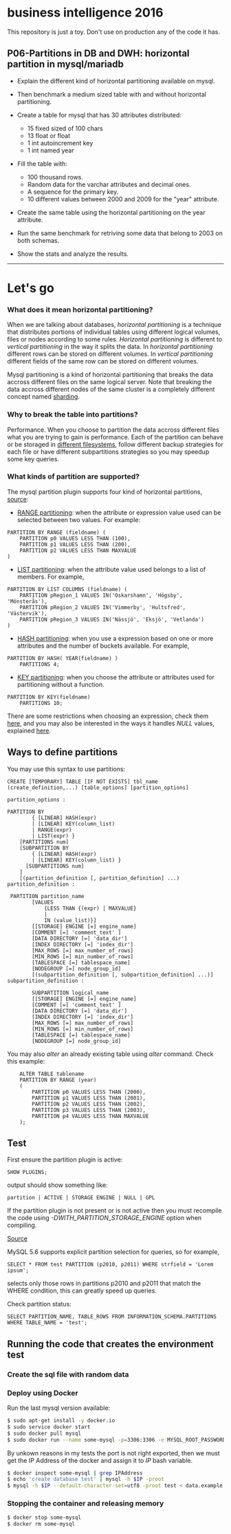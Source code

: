 # business intelligence 2016

This repository is just a toy. Don't use on production any of the code it has.

## P06-Partitions in DB and DWH: horizontal partition in mysql/mariadb

* Explain the different kind of horizontal partitioning available on mysql.
* Then benchmark a medium sized table with and without horizontal partitioning.
* Create a table for mysql that has 30 attributes distributed:
	* 15 fixed sized of 100 chars
	* 13 float or float
	* 1 int autoincrement key
	* 1 int named year


* Fill the table with:
	* 100 thousand rows.
	* Random data for the varchar attributes and decimal ones.
	* A sequence for the primary key.
	* 10 different values between 2000 and 2009 for the "year" attribute.

* Create the same table using the horizontal partitioning on the year attribute.
* Run the same benchmark for retriving some data that belong to 2003 on both schemas.
* Show the stats and analyze the results.

<hr />

# Let's go


### What does it mean horizontal partitioning?

When we are talking about databases, _horizontal partitioning_ is a technique that
distributes portions of individual tables using different logical volumes,
files or nodes according to some rules. 
_Horizontal partitioning_ is different to _vertical partitioning_ in the way it splits the data.
In _horizontal partitioning_ different rows can be stored on different volumes.
In _vertical partitioning_ different fields of the same row can be stored on different volumes.

Mysql partitioning is a kind of horizontal partitioning that breaks the data accross different files on the same logical server.
Note that breaking the data accross different nodes of the same cluster is a completely different concept named
[sharding](https://en.wikipedia.org/wiki/Shard_(database_architecture)).


### Why to break the table into partitions?

Performance. When you choose to partition the data accross different files what you are trying to gain is performance.
Each of the partition can behave or be storaged in [different filesystems](https://dev.mysql.com/doc/refman/5.7/en/symbolic-links.html),
follow different backup strategies for each file or have different subpartitions strategies so you may speedup some key queries.


### What kinds of partition are supported?


The mysql partition plugin supports four kind of horizontal partitions,
[source](https://dev.mysql.com/doc/refman/5.7/en/partitioning-types.html):

* [RANGE partitioning](https://dev.mysql.com/doc/refman/5.7/en/partitioning-range.html):
when the attribute or expression value used can be selected between two values.
For example:
```mysql
PARTITION BY RANGE (fieldname) (
	PARTITION p0 VALUES LESS THAN (100),
	PARTITION p1 VALUES LESS THAN (200),
	PARTITION p2 VALUES LESS THAN MAXVALUE
)
```

* [LIST partitioning](https://dev.mysql.com/doc/refman/5.7/en/partitioning-columns-list.html):
when the attribute value used belongs to a list of members.
For example,
```mysql
PARTITION BY LIST COLUMNS (fieldname) (
	PARTITION pRegion_1 VALUES IN('Oskarshamn', 'Högsby', 'Mönsterås'),
	PARTITION pRegion_2 VALUES IN('Vimmerby', 'Hultsfred', 'Västervik'),
	PARTITION pRegion_3 VALUES IN('Nässjö', 'Eksjö', 'Vetlanda')
)
```
* [HASH partitioning](https://dev.mysql.com/doc/refman/5.7/en/partitioning-hash.html):
when you use a expression based on one or more attributes and the number of buckets available.
For example,
```mysql
PARTITION BY HASH( YEAR(fieldname) )
	PARTITIONS 4;
```

* [KEY partitioning](https://dev.mysql.com/doc/refman/5.7/en/partitioning-key.html):
when you choose the attribute or attributes used for partitioning without a function.
```mysql
PARTITION BY KEY(fieldname)
	PARTITIONS 10;
```

There are some restrictions when choosing an expression, check them
[here](https://dev.mysql.com/doc/refman/5.7/en/partitioning-limitations.html), and you may
also be interested in the ways it handles _NULL_ values, explained 
[here](https://dev.mysql.com/doc/refman/5.7/en/partitioning-handling-nulls.html).


## Ways to define partitions

You may use this syntax to use partitions:

```mysql like
CREATE [TEMPORARY] TABLE [IF NOT EXISTS] tbl_name (create_definition,...) [table_options] [partition_options]

partition_options :

PARTITION BY
		{ [LINEAR] HASH(expr)
		| [LINEAR] KEY(column_list)
		| RANGE(expr)
		| LIST(expr) }
	[PARTITIONS num]
	[SUBPARTITION BY
		{ [LINEAR] HASH(expr)
		| [LINEAR] KEY(column_list) }
	  [SUBPARTITIONS num]
	]
	[(partition_definition [, partition_definition] ...)
partition_definition :

 PARTITION partition_name
		[VALUES 
			{LESS THAN {(expr) | MAXVALUE} 
			| 
			IN (value_list)}]
		[[STORAGE] ENGINE [=] engine_name]
		[COMMENT [=] 'comment_text' ]
		[DATA DIRECTORY [=] 'data_dir']
		[INDEX DIRECTORY [=] 'index_dir']
		[MAX_ROWS [=] max_number_of_rows]
		[MIN_ROWS [=] min_number_of_rows]
		[TABLESPACE [=] tablespace_name]
		[NODEGROUP [=] node_group_id]
		[(subpartition_definition [, subpartition_definition] ...)]
subpartition_definition :

		SUBPARTITION logical_name
		[[STORAGE] ENGINE [=] engine_name]
		[COMMENT [=] 'comment_text' ]
		[DATA DIRECTORY [=] 'data_dir']
		[INDEX DIRECTORY [=] 'index_dir']
		[MAX_ROWS [=] max_number_of_rows]
		[MIN_ROWS [=] min_number_of_rows]
		[TABLESPACE [=] tablespace_name]
		[NODEGROUP [=] node_group_id]
```			

You may also _alter_ an already existing table using _alter_ command. Check this example:

```mysql
	ALTER TABLE tablename
	PARTITION BY RANGE (year)
	(
		PARTITION p0 VALUES LESS THAN (2000),
		PARTITION p1 VALUES LESS THAN (2001),
		PARTITION p2 VALUES LESS THAN (2002),
		PARTITION p3 VALUES LESS THAN (2003),
		PARTITION p4 VALUES LESS THAN MAXVALUE
	);
```


## Test


First ensure the partition plugin is active:

```mysql
SHOW PLUGINS;
```

output should show something like:

```text
partition | ACTIVE | STORAGE ENGINE | NULL | GPL
```

If the partition plugin is not present or is not active then you must recompile the code using *-DWITH_PARTITION_STORAGE_ENGINE* option when compiling.

[Source](http://www.w3resource.com/mysql/mysql-partition.php)


MySQL 5.6 supports explicit partition selection for queries, so for example,

```mysql
SELECT * FROM test PARTITION (p2010, p2011) WHERE strfield = 'Lorem ipsum';
```
selects only those rows in partitions p2010 and p2011 that match the WHERE condition, this can greatly speed up queries.



Check partition status:

```mysql
SELECT PARTITION_NAME, TABLE_ROWS FROM INFORMATION_SCHEMA.PARTITIONS WHERE TABLE_NAME = 'test';
```

## Running the code that creates the environment test



### Create the sql file with random data


### Deploy using Docker

Run the last mysql version available:

```bash
$ sudo apt-get install -y docker.io
$ sudo service docker start
$ sudo docker pull mysql
$ sudo docker run --name some-mysql -p=3306:3306 -e MYSQL_ROOT_PASSWORD=root -d mysql:latest
```

By unkown reasons in my tests the port is not right exported, then we must get the IP Address of the docker
and assign it to _IP_ bash variable.

```bash
$ docker inspect some-mysql | grep IPAddress
$ echo 'create database test' | mysql -h $IP -proot 
$ mysql -h $IP --default-character-set=utf8 -proot test < data.example.sql

```

### Stopping the container and releasing memory

```bash
$ docker stop some-mysql
$ docker rm some-mysql
```
